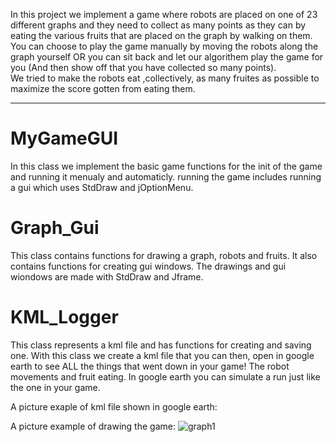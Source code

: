 In this project we implement a game where robots are placed on one of 23 different graphs and they need to collect as many points as they can by eating the various fruits that are placed on the graph by walking on them.
You can choose to play the game manually by moving the robots along the graph yourself OR you can sit back and let our algorithem play the game for you (And then show off that you have collected so many points).  
We tried to make the robots eat ,collectively, as many fruites as possible to maximize the score gotten from eating them.

***

# MyGameGUI

In this class we implement the basic game functions for the init of the game and running it menualy and automaticly.
running the game includes running a gui which uses StdDraw and jOptionMenu.

# Graph_Gui

This class contains functions for drawing a graph, robots and fruits.
It also contains functions for creating gui windows.
The drawings and gui wiondows are made with StdDraw and Jframe.

# KML_Logger

This class represents a kml file and has functions for creating and saving one.
With this class we create a kml file that you can then, open in google earth to see ALL the things that went down in your game! 
The robot movements and fruit eating. In google earth you can simulate a run just like the one in your game. 

A picture exaple of kml file shown in google earth:


A picture example of drawing the game:
![graph1](https://user-images.githubusercontent.com/26343733/72676085-bc2faa80-3a95-11ea-8ce7-d292768a6a17.png)
